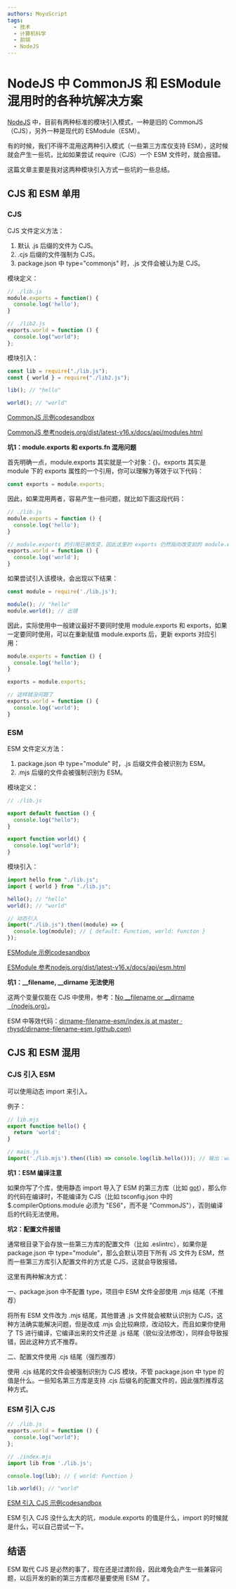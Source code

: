 ```yaml
---
authors: MoyuScript
tags: 
  - 技术
  - 计算机科学
  - 前端
  - NodeJS
---
```


# NodeJS 中 CommonJS 和 ESModule 混用时的各种坑解决方案

[NodeJS](https://nodejs.org/en/) 中，目前有两种标准的模块引入模式，一种是旧的 CommonJS（CJS），另外一种是现代的 ESModule（ESM）。

有的时候，我们不得不混用这两种引入模式（一些第三方库仅支持 ESM），这时候就会产生一些坑，比如如果尝试 require（CJS）一个 ESM 文件时，就会报错。

这篇文章主要是我对这两种模块引入方式一些坑的一些总结。

<!--truncate-->

## CJS 和 ESM 单用

### CJS

CJS 文件定义方法：

1. 默认 .js 后缀的文件为 CJS。
2. .cjs 后缀的文件强制为 CJS。
3. package.json 中 type="commonjs" 时，.js 文件会被认为是 CJS。

模块定义：

```js
// ./lib.js
module.exports = function() {
  console.log('hello');
}
```



```js
// ./lib2.js
exports.world = function () {
  console.log("world");
};
```

模块引入：

```js
const lib = require("./lib.js");
const { world } = require("./lib2.js");

lib(); // "hello"

world(); // "world"
```

[CommonJS 示例codesandbox](https://codesandbox.io/s/commonjs-shi-li-4nebvi)

[CommonJS 参考nodejs.org/dist/latest-v16.x/docs/api/modules.html](https://nodejs.org/dist/latest-v16.x/docs/api/modules.html)

**坑1：module.exports 和 exports.fn 混用问题**

首先明确一点，module.exports 其实就是一个对象：{}。exports 其实是 module 下的 exports 属性的一个引用，你可以理解为等效于以下代码：

```js
const exports = module.exports;
```

因此，如果混用两者，容易产生一些问题，就比如下面这段代码：

```js
// ./lib.js
module.exports = function () {
  console.log('hello');
}

// module.exports 的引用已被改变，因此这里的 exports 仍然指向改变前的 module.exports，也就是说这里的导出无效
exports.world = function () {
  console.log('world');
}
```

如果尝试引入该模块，会出现以下结果：

```js
const module = require('./lib.js');

module(); // "hello"
module.world(); // 出错
```

因此，实际使用中一般建议最好不要同时使用 module.exports 和 exports，如果一定要同时使用，可以在重新赋值 module.exports 后，更新 exports 对应引用：

```js
module.exports = function () {
  console.log('hello');
}

exports = module.exports;

// 这样就没问题了
exports.world = function () {
  console.log('world');
}
```

### ESM

ESM 文件定义方法：

1. package.json 中 type="module" 时，.js 后缀文件会被识别为 ESM。
2. .mjs 后缀的文件会被强制识别为 ESM。

模块定义：

```js
// ./lib.js

export default function () {
  console.log("hello");
}

export function world() {
  console.log("world");
}
```

模块引入：

```js
import hello from "./lib.js";
import { world } from "./lib.js";

hello(); // "hello"
world(); // "world"

// 动态引入
import("./lib.js").then((module) => {
  console.log(module); // { default: Function, world: Functon }
});
```

[ESModule 示例codesandbox](https://codesandbox.io/s/esmodule-shi-li-4foj5i)

[ESModule 参考nodejs.org/dist/latest-v16.x/docs/api/esm.html](https://nodejs.org/dist/latest-v16.x/docs/api/esm.html)

**坑1：__filename, __dirname 无法使用**

这两个变量仅能在 CJS 中使用，参考：[No __filename or __dirname（nodejs.org）](https://nodejs.org/dist/latest-v16.x/docs/api/esm.html#no-__filename-or-__dirname)。

ESM 中等效代码：[dirname-filename-esm/index.js at master · rhysd/dirname-filename-esm (github.com)](https://github.com/rhysd/dirname-filename-esm/blob/master/index.js)

## CJS 和 ESM 混用

### CJS 引入 ESM

可以使用动态 import 来引入。

例子：

```js
// lib.mjs
export function hello() {
  return 'world';
}

// main.js
import('./lib.mjs').then((lib) => console.log(lib.hello())); // 输出：world
```

**坑1：ESM 编译注意**

如果你写了个库，使用静态 import 导入了 ESM 的第三方库（比如 [got](https://www.npmjs.com/package/got)），那么你的代码在编译时，不能编译为 CJS（比如 tsconfig.json 中的 $.compilerOptions.module 必须为 "ES6"，而不是 "CommonJS"），否则编译后的代码无法使用。

**坑2：配置文件报错**

通常根目录下会存放一些第三方库的配置文件（比如 .eslintrc），如果你是 package.json 中 type="module"，那么会默认项目下所有 JS 文件为 ESM，然而一些第三方库引入配置文件的方式是 CJS，这就会导致报错。

这里有两种解决方式：

一、package.json 中不配置 type，项目中 ESM 文件全部使用 .mjs 结尾（不推荐）

将所有 ESM 文件改为 .mjs 结尾，其他普通 .js 文件就会被默认识别为 CJS，这种方法确实能解决问题，但是改成 .mjs 会比较麻烦，改动较大，而且如果你使用了 TS 进行编译，它编译出来的文件还是 .js 结尾（貌似没法修改），同样会导致报错，因此这种方式不推荐。

二、配置文件使用 .cjs 结尾（强烈推荐）

使用 .cjs 结尾的文件会被强制识别为 CJS 模块，不管 package.json 中 type 的值是什么。一些知名第三方库是支持 .cjs 后缀名的配置文件的，因此强烈推荐这种方式。

### ESM 引入 CJS

```js
// ./lib.js
exports.world = function () {
  console.log("world");
};
```



```js
// ./index.mjs
import lib from './lib.js';

console.log(lib); // { world: Function }

lib.world(); // "world"
```

[ESM 引入 CJS 示例codesandbox](https://codesandbox.io/s/esm-yin-ru-cjs-bs5yub)

ESM 引入 CJS 没什么太大的坑，module.exports 的值是什么，import 的时候就是什么，可以自己尝试一下。

## 结语

ESM 取代 CJS 是必然的事了，现在还是过渡阶段，因此难免会产生一些兼容问题，以后开发的新的第三方库都尽量要使用 ESM 了。

